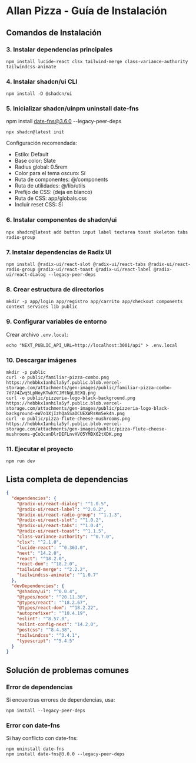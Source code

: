 # Allan Pizza - Guía de Instalación

## Comandos de Instalación

### 3. Instalar dependencias principales

```shellscript
npm install lucide-react clsx tailwind-merge class-variance-authority tailwindcss-animate
```

### 4. Instalar shadcn/ui CLI

```shellscript
npm install -D @shadcn/ui
```

### 5. Inicializar shadcn/uinpm uninstall date-fns
npm install date-fns@3.6.0 --legacy-peer-deps

```shellscript
npx shadcn@latest init
```

Configuración recomendada:

- Estilo: Default
- Base color: Slate
- Radius global: 0.5rem
- Color para el tema oscuro: Sí
- Ruta de componentes: @/components
- Ruta de utilidades: @/lib/utils
- Prefijo de CSS: (deja en blanco)
- Ruta de CSS: app/globals.css
- Incluir reset CSS: Sí


### 6. Instalar componentes de shadcn/ui

```shellscript
npx shadcn@latest add button input label textarea toast skeleton tabs radio-group
```

### 7. Instalar dependencias de Radix UI

```shellscript
npm install @radix-ui/react-slot @radix-ui/react-tabs @radix-ui/react-radio-group @radix-ui/react-toast @radix-ui/react-label @radix-ui/react-dialog --legacy-peer-deps
```

### 8. Crear estructura de directorios

```shellscript
mkdir -p app/login app/registro app/carrito app/checkout components context services lib public
```

### 9. Configurar variables de entorno

Crear archivo `.env.local`:

```shellscript
echo "NEXT_PUBLIC_API_URL=http://localhost:3001/api" > .env.local
```

### 10. Descargar imágenes

```shellscript
mkdir -p public
curl -o public/familiar-pizza-combo.png https://hebbkx1anhila5yf.public.blob.vercel-storage.com/attachments/gen-images/public/familiar-pizza-combo-7d7J4Zwq5LpNoyKTwkYCJMtNgL8EXQ.png
curl -o public/pizzeria-logo-black-background.png https://hebbkx1anhila5yf.public.blob.vercel-storage.com/attachments/gen-images/public/pizzeria-logo-black-background-eW7o1XjIzhQaSSaDCUEXWRsKm5ek4n.png
curl -o public/pizza-flute-cheese-mushrooms.png https://hebbkx1anhila5yf.public.blob.vercel-storage.com/attachments/gen-images/public/pizza-flute-cheese-mushrooms-gCoQcanDlrDEFLnvXVO5YMBX62tXDK.png
```

### 11. Ejecutar el proyecto

```shellscript
npm run dev
```

## Lista completa de dependencias

```json
{
  "dependencies": {
    "@radix-ui/react-dialog": "^1.0.5",
    "@radix-ui/react-label": "^2.0.2",
    "@radix-ui/react-radio-group": "^1.1.3",
    "@radix-ui/react-slot": "^1.0.2",
    "@radix-ui/react-tabs": "^1.0.4",
    "@radix-ui/react-toast": "^1.1.5",
    "class-variance-authority": "^0.7.0",
    "clsx": "^2.1.0",
    "lucide-react": "^0.363.0",
    "next": "14.2.0",
    "react": "^18.2.0",
    "react-dom": "^18.2.0",
    "tailwind-merge": "^2.2.2",
    "tailwindcss-animate": "^1.0.7"
  },
  "devDependencies": {
    "@shadcn/ui": "^0.0.4",
    "@types/node": "^20.11.30",
    "@types/react": "^18.2.67",
    "@types/react-dom": "^18.2.22",
    "autoprefixer": "^10.4.19",
    "eslint": "^8.57.0",
    "eslint-config-next": "14.2.0",
    "postcss": "^8.4.38",
    "tailwindcss": "^3.4.1",
    "typescript": "^5.4.5"
  }
}
```

## Solución de problemas comunes

### Error de dependencias

Si encuentras errores de dependencias, usa:

```shellscript
npm install --legacy-peer-deps
```

### Error con date-fns

Si hay conflicto con date-fns:

```shellscript
npm uninstall date-fns
npm install date-fns@3.0.0 --legacy-peer-deps
```
